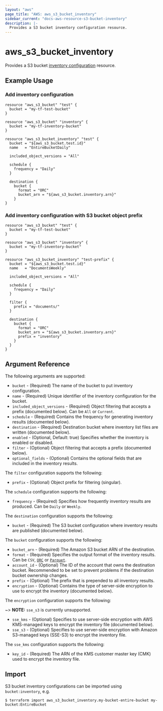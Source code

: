 ```yaml
---
layout: "aws"
page_title: "AWS: aws_s3_bucket_inventory"
sidebar_current: "docs-aws-resource-s3-bucket-inventory"
description: |-
  Provides a S3 bucket inventory configuration resource.
---
```


# aws_s3_bucket_inventory

Provides a S3 bucket [inventory configuration](https://docs.aws.amazon.com/AmazonS3/latest/dev/storage-inventory.html) resource.

## Example Usage

### Add inventory configuration

```hcl
resource "aws_s3_bucket" "test" {
  bucket = "my-tf-test-bucket"
}

resource "aws_s3_bucket" "inventory" {
  bucket = "my-tf-inventory-bucket"
}

resource "aws_s3_bucket_inventory" "test" {
  bucket = "${aws_s3_bucket.test.id}"
  name   = "EntireBucketDaily"

  included_object_versions = "All"

  schedule {
    frequency = "Daily"
  }

  destination {
    bucket {
      format = "ORC"
      bucket_arn = "${aws_s3_bucket.inventory.arn}"
    }
}
```

### Add inventory configuration with S3 bucket object prefix

```hcl
resource "aws_s3_bucket" "test" {
  bucket = "my-tf-test-bucket"
}

resource "aws_s3_bucket" "inventory" {
  bucket = "my-tf-inventory-bucket"
}

resource "aws_s3_bucket_inventory" "test-prefix" {
  bucket = "${aws_s3_bucket.test.id}"
  name   = "DocumentsWeekly"

  included_object_versions = "All"

  schedule {
    frequency = "Daily"
  }

  filter {
    prefix = "documents/"
  }

  destination {
    bucket {
      format = "ORC"
      bucket_arn = "${aws_s3_bucket.inventory.arn}"
      prefix = "inventory"
    }
  }
}
```

## Argument Reference

The following arguments are supported:

* `bucket` - (Required) The name of the bucket to put inventory configuration.
* `name` - (Required) Unique identifier of the inventory configuration for the bucket.
* `included_object_versions` - (Required) Object filtering that accepts a prefix (documented below). Can be `All` or `Current`.
* `schedule` - (Required) Contains the frequency for generating inventory results (documented below).
* `destination` - (Required) Destination bucket where inventory list files are written (documented below).
* `enabled` - (Optional, Default: true) Specifies whether the inventory is enabled or disabled.
* `filter` - (Optional) Object filtering that accepts a prefix (documented below).
* `optional_fields` - (Optional) Contains the optional fields that are included in the inventory results.

The `filter` configuration supports the following:

* `prefix` - (Optional) Object prefix for filtering (singular).

The `schedule` configuration supports the following:

* `frequency` - (Required) Specifies how frequently inventory results are produced. Can be `Daily` or `Weekly`.

The `destination` configuration supports the following:

* `bucket` - (Required) The S3 bucket configuration where inventory results are published (documented below).

The `bucket` configuration supports the following:

* `bucket_arn` - (Required) The Amazon S3 bucket ARN of the destination.
* `format` - (Required) Specifies the output format of the inventory results. Can be `CSV`, [`ORC`](https://orc.apache.org/) or [`Parquet`](https://parquet.apache.org/).
* `account_id` - (Optional) The ID of the account that owns the destination bucket. Recommended to be set to prevent problems if the destination bucket ownership changes.
* `prefix` - (Optional) The prefix that is prepended to all inventory results.
* `encryption` - (Optional) Contains the type of server-side encryption to use to encrypt the inventory (documented below).

The `encryption` configuration supports the following:

~> **NOTE:** `sse_s3` is currently unsupported.

* `sse_kms` - (Optional) Specifies to use server-side encryption with AWS KMS-managed keys to encrypt the inventory file (documented below).
* `sse_s3` - (Optional) Specifies to use server-side encryption with Amazon S3-managed keys (SSE-S3) to encrypt the inventory file.

The `sse_kms` configuration supports the following:

* `key_id` - (Required) The ARN of the KMS customer master key (CMK) used to encrypt the inventory file.

## Import

S3 bucket inventory configurations can be imported using `bucket:inventory`, e.g.

```
$ terraform import aws_s3_bucket_inventory.my-bucket-entire-bucket my-bucket:EntireBucket
```

